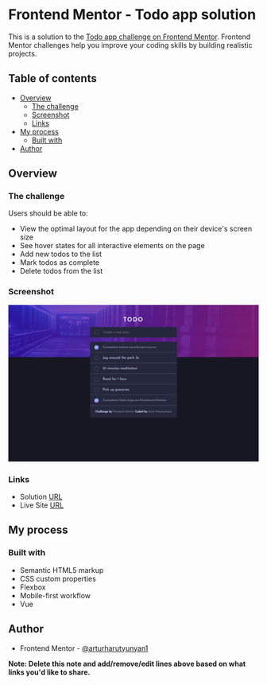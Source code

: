 # Frontend Mentor - Todo app solution

This is a solution to the [Todo app challenge on Frontend Mentor](https://www.frontendmentor.io/challenges/todo-app-Su1_KokOW). Frontend Mentor challenges help you improve your coding skills by building realistic projects. 

## Table of contents

- [Overview](#overview)
  - [The challenge](#the-challenge)
  - [Screenshot](#screenshot)
  - [Links](#links)
- [My process](#my-process)
  - [Built with](#built-with)
- [Author](#author)


## Overview

### The challenge

Users should be able to:

- View the optimal layout for the app depending on their device's screen size
- See hover states for all interactive elements on the page
- Add new todos to the list
- Mark todos as complete
- Delete todos from the list


### Screenshot

![](./src/assets/preview.jpg)

### Links

- Solution [URL](https://www.frontendmentor.io/challenges/todo-app-Su1_KokOW)
- Live Site [URL](https://pr-todo-app.vercel.app)

## My process

### Built with

- Semantic HTML5 markup
- CSS custom properties
- Flexbox
- Mobile-first workflow
- Vue

## Author

- Frontend Mentor - [@arturharutyunyan1](https://www.frontendmentor.io/profile/ArturHarutyunyan1)

**Note: Delete this note and add/remove/edit lines above based on what links you'd like to share.**
